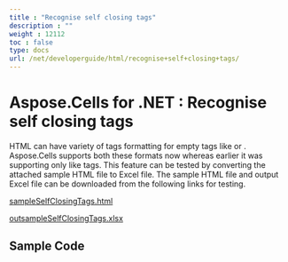 ```yaml
---
title : "Recognise self closing tags" 
description : "" 
weight : 12112 
toc : false
type: docs
url: /net/developerguide/html/recognise+self+closing+tags/
---
```


# Aspose.Cells for .NET : Recognise self closing tags


HTML can have variety of tags formatting for empty tags like <td></td> or <td/>. Aspose.Cells supports both these formats now whereas earlier it was supporting only <td></td> like tags. This feature can be tested by converting the attached sample HTML file to Excel file. The sample HTML file and output Excel file can be downloaded from the following links for testing.

[sampleSelfClosingTags.html](https://docs2.aspose.com/cells/net/attachments/73826369/73990155.html)

[outsampleSelfClosingTags.xlsx](https://docs2.aspose.com/cells/net/attachments/73826369/73990156.xlsx)  

## Sample Code

